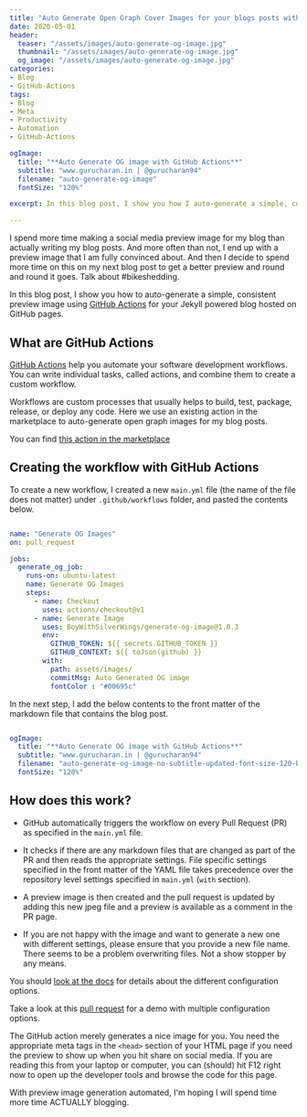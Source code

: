```yaml
---
title: "Auto Generate Open Graph Cover Images for your blogs posts with GitHub Actions"
date: 2020-05-01
header:
  teaser: "/assets/images/auto-generate-og-image.jpg"
  thumbnail: "/assets/images/auto-generate-og-image.jpg"
  og_image: "/assets/images/auto-generate-og-image.jpg"
categories:
- Blog
- GitHub-Actions
tags:
- Blog
- Meta
- Productivity
- Automation
- GitHub-Actions

ogImage:
  title: "**Auto Generate OG image with GitHub Actions**"
  subtitle: "www.gurucharan.in | @gurucharan94"
  filename: "auto-generate-og-image" 
  fontSize: "120%"

excerpt: In this blog post, I show you how I auto-generate a simple, consistent preview image using GitHub Actions for my Jekyll powered blog hosted on GitHub pages.

---
```


I spend more time making a social media preview image for my blog than actually writing my blog posts. And more often than not, I end up with a preview image that I am fully convinced about. And then I decide to spend more time on this on my next blog post to get a better preview and round and round it goes. Talk about #bikeshedding.

In this blog post, I show you how to auto-generate a simple, consistent preview image using [GitHub Actions](https://github.com/features/actions) for your Jekyll powered blog hosted on GitHub pages.

## What are GitHub Actions

[GitHub Actions](https://help.github.com/en/actions/getting-started-with-github-actions/about-github-actions) help you automate your software development workflows. You can write individual tasks, called actions, and combine them to create a custom workflow.

Workflows are custom processes that usually helps to build, test, package, release, or deploy any code. Here we use an existing action in the marketplace to auto-generate open graph images for my blog posts.

You can find [this action in the marketplace](https://github.com/marketplace/actions/generate-og-image)

## Creating the workflow with GitHub Actions

To create a new workflow, I created a new `main.yml` file (the name of the file does not matter) under `.github/workflows` folder, and pasted the contents below.

```yaml

name: "Generate OG Images"
on: pull_request

jobs:
  generate_og_job:
    runs-on: ubuntu-latest
    name: Generate OG Images
    steps:
      - name: Checkout
        uses: actions/checkout@v1
      - name: Generate Image
        uses: BoyWithSilverWings/generate-og-image@1.0.3
        env:
          GITHUB_TOKEN: ${{ secrets.GITHUB_TOKEN }}
          GITHUB_CONTEXT: ${{ toJson(github) }}
        with:
          path: assets/images/
          commitMsg: Auto Generated OG image
          fontColor : "#00695c"
```

In the next step, I add the below contents to the front matter of the markdown file that contains the blog post.

```yaml

ogImage:
  title: "**Auto Generate OG image with GitHub Actions**"
  subtitle: "www.gurucharan.in | @gurucharan94"
  filename: "auto-generate-og-image-no-subtitle-updated-font-size-120-bold-text-green-font"
  fontSize: "120%"

```

## How does this work?

- GitHub automatically triggers the workflow on every Pull Request (PR) as specified in the `main.yml` file.

- It checks if there are any markdown files that are changed as part of the PR and then reads the appropriate settings. File specific settings specified in the front matter of the YAML file takes precedence over the repository level settings specified in `main.yml` (`with` section).

- A preview image is then created and the pull request is updated by adding this new jpeg file and a preview is available as a comment in the PR page.

- If you are not happy with the image and want to generate a new one with different settings, please ensure that you provide a new file name. There seems to be a problem overwriting files. Not a show stopper by any means.

You should [look at the docs](https://github.com/marketplace/actions/generate-og-image) for details about the different configuration options.

Take a look at this [pull request](https://github.com/GuruCharan94/gurucharan94.github.io/pull/11) for a demo with multiple configuration options.

The GitHub action merely generates a nice image for you. You need the appropriate meta tags in the `<head>` section of your HTML page if you need the preview to show up when you hit share on social media. If you are reading this from your laptop or computer, you can (should) hit F12 right now to open up the developer tools and browse the code for this page.

With preview image generation automated, I'm hoping I will spend time more time ACTUALLY blogging.
